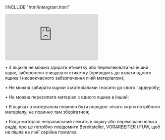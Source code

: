 !INCLUDE "htm/intergram.html"

![](https://chart.googleapis.com/chart?chs=180x180&amp;cht=qr&amp;chl=https://pp.vokov.tk/Правила-роботи-з-системою-Kanban.html)

•    3 ящиків не можна здирати етикетку або переклеювати'на інший ящик, заборонено знищувати етикетку (приводить до втрати одного ящика і несвоєчасного забезпечення ліній матеріалом);

•    Не можна забирати ящики з матеріалами і носити до свого гардеробу;

•    Не можна пересипати матеріал з одного ящика в інший;

•    В ящиках з матеріалом повинен бути порядок: нічого окрім потрібного матеріалу, не повинно там зберігатися;

•    Якщо матеріал неправильний лежить в ящику або перемішано кілька видів, про це потрібно повідомити Bereitsteller, VORARBEITER і FUW, щоб не пішла на лінії серійна помилка.
